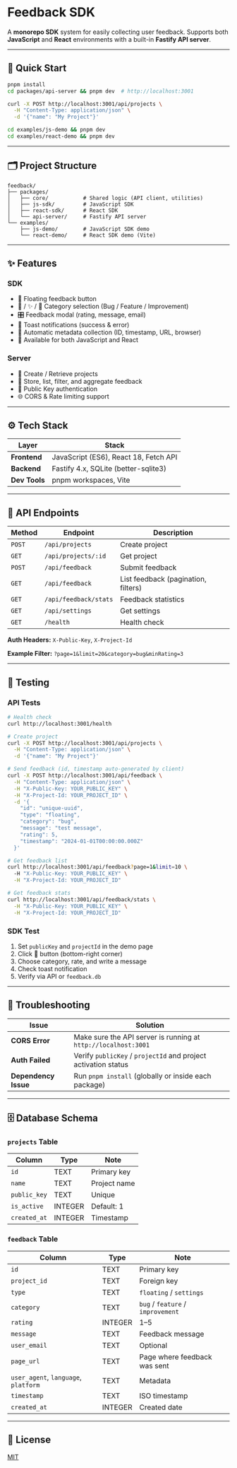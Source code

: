 # Feedback SDK

A **monorepo SDK** system for easily collecting user feedback.
Supports both **JavaScript** and **React** environments with a built-in **Fastify API server**.

---

## 🚀 Quick Start

```bash
pnpm install
cd packages/api-server && pnpm dev  # http://localhost:3001

curl -X POST http://localhost:3001/api/projects \
  -H "Content-Type: application/json" \
  -d '{"name": "My Project"}'

cd examples/js-demo && pnpm dev
cd examples/react-demo && pnpm dev
```

---

## 🗂 Project Structure

```
feedback/
├── packages/
│   ├── core/           # Shared logic (API client, utilities)
│   ├── js-sdk/         # JavaScript SDK
│   ├── react-sdk/      # React SDK
│   └── api-server/     # Fastify API server
└── examples/
    ├── js-demo/        # JavaScript SDK demo
    └── react-demo/     # React SDK demo (Vite)
```

---

## ✨ Features

### SDK

* 💬 Floating feedback button
* 🐛 / ✨ / 🚀 Category selection (Bug / Feature / Improvement)
* 🎛 Feedback modal (rating, message, email)
* 🔔 Toast notifications (success & error)
* 🧠 Automatic metadata collection (ID, timestamp, URL, browser)
* 🔄 Available for both JavaScript and React

### Server

* 🧱 Create / Retrieve projects
* 💾 Store, list, filter, and aggregate feedback
* 🔑 Public Key authentication
* 🌐 CORS & Rate limiting support

---

## ⚙️ Tech Stack

| Layer         | Stack                                 |
| ------------- | ------------------------------------- |
| **Frontend**  | JavaScript (ES6), React 18, Fetch API |
| **Backend**   | Fastify 4.x, SQLite (better-sqlite3)  |
| **Dev Tools** | pnpm workspaces, Vite                 |

---

## 🧭 API Endpoints

| Method | Endpoint              | Description                         |
| ------ | --------------------- | ----------------------------------- |
| `POST` | `/api/projects`       | Create project                      |
| `GET`  | `/api/projects/:id`   | Get project                         |
| `POST` | `/api/feedback`       | Submit feedback                     |
| `GET`  | `/api/feedback`       | List feedback (pagination, filters) |
| `GET`  | `/api/feedback/stats` | Feedback statistics                 |
| `GET`  | `/api/settings`       | Get settings                        |
| `GET`  | `/health`             | Health check                        |

**Auth Headers:**
`X-Public-Key`, `X-Project-Id`

**Example Filter:**
`?page=1&limit=20&category=bug&minRating=3`

---

## 🧪 Testing

### API Tests

```bash
# Health check
curl http://localhost:3001/health

# Create project
curl -X POST http://localhost:3001/api/projects \
  -H "Content-Type: application/json" \
  -d '{"name": "My Project"}'

# Send feedback (id, timestamp auto-generated by client)
curl -X POST http://localhost:3001/api/feedback \
  -H "Content-Type: application/json" \
  -H "X-Public-Key: YOUR_PUBLIC_KEY" \
  -H "X-Project-Id: YOUR_PROJECT_ID" \
  -d '{
    "id": "unique-uuid",
    "type": "floating",
    "category": "bug",
    "message": "test message",
    "rating": 5,
    "timestamp": "2024-01-01T00:00:00.000Z"
  }'

# Get feedback list
curl http://localhost:3001/api/feedback?page=1&limit=10 \
  -H "X-Public-Key: YOUR_PUBLIC_KEY" \
  -H "X-Project-Id: YOUR_PROJECT_ID"

# Get feedback stats
curl http://localhost:3001/api/feedback/stats \
  -H "X-Public-Key: YOUR_PUBLIC_KEY" \
  -H "X-Project-Id: YOUR_PROJECT_ID"
```

### SDK Test

1. Set `publicKey` and `projectId` in the demo page
2. Click 💬 button (bottom-right corner)
3. Choose category, rate, and write a message
4. Check toast notification
5. Verify via API or `feedback.db`

---

## 🧰 Troubleshooting

| Issue                | Solution                                                       |
| -------------------- | -------------------------------------------------------------- |
| **CORS Error**       | Make sure the API server is running at `http://localhost:3001` |
| **Auth Failed**      | Verify `publicKey` / `projectId` and project activation status |
| **Dependency Issue** | Run `pnpm install` (globally or inside each package)           |

---

## 🗄 Database Schema

### `projects` Table

| Column       | Type    | Note         |
| ------------ | ------- | ------------ |
| `id`         | TEXT    | Primary key  |
| `name`       | TEXT    | Project name |
| `public_key` | TEXT    | Unique       |
| `is_active`  | INTEGER | Default: 1   |
| `created_at` | INTEGER | Timestamp    |

### `feedback` Table

| Column                               | Type    | Note                              |
| ------------------------------------ | ------- | --------------------------------- |
| `id`                                 | TEXT    | Primary key                       |
| `project_id`                         | TEXT    | Foreign key                       |
| `type`                               | TEXT    | `floating` / `settings`           |
| `category`                           | TEXT    | `bug` / `feature` / `improvement` |
| `rating`                             | INTEGER | 1–5                               |
| `message`                            | TEXT    | Feedback message                  |
| `user_email`                         | TEXT    | Optional                          |
| `page_url`                           | TEXT    | Page where feedback was sent      |
| `user_agent`, `language`, `platform` | TEXT    | Metadata                          |
| `timestamp`                          | TEXT    | ISO timestamp                     |
| `created_at`                         | INTEGER | Created date                      |

---

## 📜 License

[MIT](./LICENSE)
